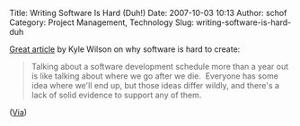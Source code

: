 Title: Writing Software Is Hard (Duh!)
Date: 2007-10-03 10:13
Author: schof
Category: Project Management, Technology
Slug: writing-software-is-hard-duh

[Great
article](http://www.gamearchitect.net/Articles/SoftwareIsHard.html) by
Kyle Wilson on why software is hard to create:

> Talking about a software development schedule more than a year out is
> like talking about where we go after we die.  Everyone has some idea
> where we'll end up, but those ideas differ wildly, and there's a lack
> of solid evidence to support any of them.

([Via](http://ivory.idyll.org/blog/oct-07/software-is-hard-link))

